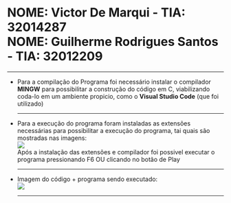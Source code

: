 <h1>
  NOME: Victor De Marqui - TIA: 32014287
  <br>
  NOME: Guilherme Rodrigues Santos - TIA: 32012209
</h1>

<hr>

<ul>
  <li><p>Para a compilação do Programa foi necessário instalar o compilador <b>MINGW</b> para possibilitar a construção do código em C, viabilizando coda-lo em um ambiente propicio, como o <b>Visual Studio Code</b> (que foi utilizado)</p></li>
  
  <hr>
  
  <li><p>Para a execução do programa foram instaladas as extensões necessárias para possibilitar a execução do programa, tai quais são mostradas nas imagens:<br>
    <img src="https://cdn.discordapp.com/attachments/820795354823786508/941771361108516974/Captura_de_tela_2022-02-11_155943.png"><br>
    Após a instalação das extensões e compilador foi possivel executar o programa pressionando F6 OU clicando no botão de Play
  </p></li>
  
  <hr>
  
  <li><p>Imagem do código + programa sendo executado: <br>
    <img src="https://cdn.discordapp.com/attachments/820795354823786508/941774154372378666/unknown.png">  
  </p></li>
  
   <hr>
</ul>
